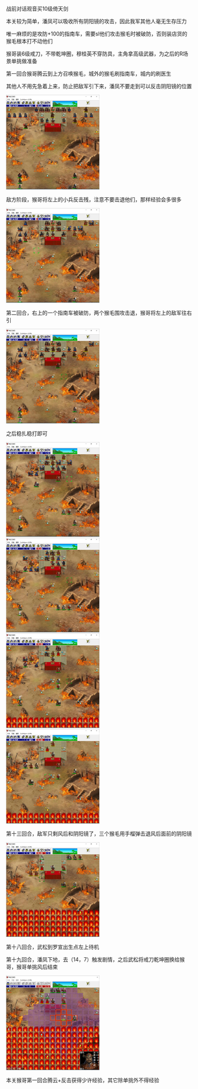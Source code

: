 战前对话观音买10级倚天剑

本关较为简单，潘凤可以吸收所有阴阳镜的攻击，因此我军其他人毫无生存压力

唯一麻烦的是攻防+100的指南车，需要sl他们攻击猴毛时被破防，否则装店货的猴毛根本打不动他们

猴哥装6级戒刀，不带乾坤圈，穆桂英不穿防具，主角拿高级武器，为之后的R场景单挑做准备

第一回合猴哥腾云到上方召唤猴毛，城外的猴毛刷指南车，城内的刷医生

其他人不用先急着上来，防止把敌军引下来，潘凤不要走到可以反击阴阳镜的位置

<img src="https://raw.githubusercontent.com/Avanti1980/myth-of-three-kingdoms/master/img/15/01.jpg" style="zoom:25%;" />

敌方阶段，猴哥将左上的小兵反击残，注意不要击退他们，那样经验会多很多

<img src="https://raw.githubusercontent.com/Avanti1980/myth-of-three-kingdoms/master/img/15/02.jpg" style="zoom:25%;" />

第二回合，右上的一个指南车被破防，两个猴毛围攻击退，猴哥将左上的敌军往右引

<img src="https://raw.githubusercontent.com/Avanti1980/myth-of-three-kingdoms/master/img/15/03.jpg" style="zoom:25%;" />

之后稳扎稳打即可

<img src="https://raw.githubusercontent.com/Avanti1980/myth-of-three-kingdoms/master/img/15/04.jpg" style="zoom:25%;" />

<img src="https://raw.githubusercontent.com/Avanti1980/myth-of-three-kingdoms/master/img/15/05.jpg" style="zoom:25%;" />

<img src="https://raw.githubusercontent.com/Avanti1980/myth-of-three-kingdoms/master/img/15/06.jpg" style="zoom:25%;" />

<img src="https://raw.githubusercontent.com/Avanti1980/myth-of-three-kingdoms/master/img/15/07.jpg" style="zoom:25%;" />

第十三回合，敌军只剩风后和阴阳镜了，三个猴毛用手榴弹击退风后面前的阴阳镜

<img src="https://raw.githubusercontent.com/Avanti1980/myth-of-three-kingdoms/master/img/15/08.jpg" style="zoom:25%;" />

第十八回合，武松到罗宣出生点左上待机

第十九回合，潘凤下地，去（14，7）触发剧情，之后武松将戒刀乾坤圈换给猴哥，猴哥单挑风后结束

<img src="https://raw.githubusercontent.com/Avanti1980/myth-of-three-kingdoms/master/img/15/09.jpg" style="zoom:25%;" />

本关猴哥第一回合腾云+反击获得少许经验，其它除单挑外不得经验

